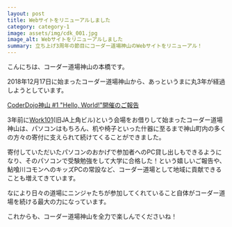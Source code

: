 ```yaml
---
layout: post
title: Webサイトをリニューアルしました
category: category-1
image: assets/img/cdk_001.jpg
image_alt: Webサイトをリニューアルしました
summary: 立ち上げ3周年の節目にコーダー道場神山のWebサイトをリニューアル！ 
---
```


こんにちは、コーダー道場神山の本橋です。

2018年12月17日に始まったコーダー道場神山から、あっというまに丸3年が経過しようとしています。

[CoderDojo神山 #1 "Hello, World!"開催のご報告](https://note.com/cdkamiyama/n/n114e55bb6405)

3年前に[Work101](https://www.monosus.co.jp/service/work101/)(旧JA上角ビル)という会場をお借りして始まったコーダー道場神山は、パソコンはもちろん、机や椅子といった什器に至るまで神山町内の多くの方々の寄付に支えられて続けてくることができました。

寄付していただいたパソコンのおかげで参加者へのPC貸し出しもできるようになり、そのパソコンで受験勉強をして大学に合格した！という嬉しいご報告や、鮎喰川コモンへのキッズPCの常設など、コーダー道場として地域に貢献できることも増えてきています。

なにより日々の道場にニンジャたちが参加してくれていること自体がコーダー道場を続ける最大の力になっています。

これからも、コーダー道場神山を全力で楽しんでくださいね！
